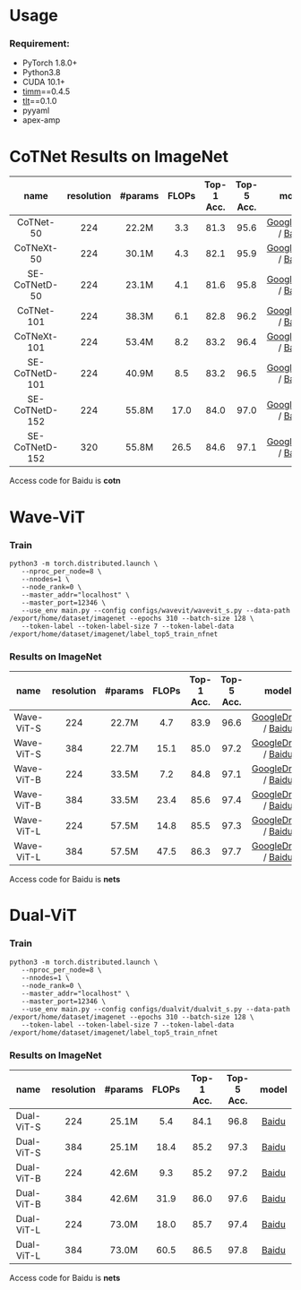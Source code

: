 # Usage
### Requirement:
* PyTorch 1.8.0+
* Python3.8
* CUDA 10.1+
* [timm](https://github.com/rwightman/pytorch-image-models)==0.4.5
* [tlt](https://github.com/zihangJiang/TokenLabeling)==0.1.0
* pyyaml
* apex-amp

# CoTNet Results on ImageNet
| name | resolution | #params | FLOPs | Top-1 Acc. | Top-5 Acc. | model |
| :---: | :---: | :---: | :---: | :---: | :---: | :---: | 
| CoTNet-50 | 224 | 22.2M | 3.3 | 81.3 | 95.6 | [GoogleDrive](https://drive.google.com/file/d/1SR5ezIu7LN943zHaUh4mC0ehxBVMqtfv/view?usp=sharing) / [Baidu](https://pan.baidu.com/s/1czr00SglgD8dNVK8jT1yLg) |
| CoTNeXt-50 | 224 | 30.1M | 4.3 | 82.1 | 95.9 | [GoogleDrive](https://drive.google.com/file/d/1j6b5D3xcZ5L_bHiQV0WfqyOieqZLVOCv/view?usp=sharing) / [Baidu](https://pan.baidu.com/s/1CeV9IH_P5N9yuO-wOpdGNw) |
| SE-CoTNetD-50 | 224 | 23.1M | 4.1 | 81.6 | 95.8 | [GoogleDrive](https://drive.google.com/file/d/1D2b5fr3lxpBpiFcCYBKngmmSgfVHt_56/view?usp=sharing) / [Baidu](https://pan.baidu.com/s/1s5Xg7AqzWuwFJUzOJDoo4Q) |
| CoTNet-101 | 224 | 38.3M | 6.1 | 82.8 | 96.2 | [GoogleDrive](https://drive.google.com/file/d/11jExbPEg4Eq5PApisZyE5k-1CbRYnsQb/view?usp=sharing) / [Baidu](https://pan.baidu.com/s/1Olpta0AV7N4OoiC8PB4BnA) |
| CoTNeXt-101 | 224 | 53.4M | 8.2 | 83.2 | 96.4 | [GoogleDrive](https://drive.google.com/file/d/1des5wgkBDUscQAs8IYOmKCKKUA46QLfJ/view?usp=sharing) / [Baidu](https://pan.baidu.com/s/1FM0QRZJee7uY7iKaEiUA-w) |
| SE-CoTNetD-101 | 224 | 40.9M | 8.5 | 83.2 | 96.5 | [GoogleDrive](https://drive.google.com/file/d/1PWIltQYpYZiDrpfZORRQzGzQeXVd2b2f/view?usp=sharing) / [Baidu](https://pan.baidu.com/s/1WGFzuwio5lWJKiOOJTnjdg) |
| SE-CoTNetD-152 | 224 | 55.8M | 17.0 | 84.0 | 97.0 | [GoogleDrive](https://drive.google.com/file/d/1MkMx0a8an3ikt6LZwClIOyabBnMfR91v/view?usp=sharing) / [Baidu](https://pan.baidu.com/s/14mNVsSf-6WI3mxLN2WinWw) |
| SE-CoTNetD-152 | 320 | 55.8M | 26.5 | 84.6 | 97.1 | [GoogleDrive](https://drive.google.com/file/d/1E43T2jS37gR07p_FVWnjJNkMWeYMXgX9/view?usp=sharing) / [Baidu](https://pan.baidu.com/s/1kO5of8IPgL4HOudLeykS6w) |

Access code for Baidu is **cotn**

# Wave-ViT 
### Train
```
python3 -m torch.distributed.launch \
   --nproc_per_node=8 \
   --nnodes=1 \
   --node_rank=0 \
   --master_addr="localhost" \
   --master_port=12346 \
   --use_env main.py --config configs/wavevit/wavevit_s.py --data-path /export/home/dataset/imagenet --epochs 310 --batch-size 128 \
   --token-label --token-label-size 7 --token-label-data /export/home/dataset/imagenet/label_top5_train_nfnet
```

### Results on ImageNet
| name | resolution | #params | FLOPs | Top-1 Acc. | Top-5 Acc. | model |
| :---: | :---: | :---: | :---: | :---: | :---: | :---: | 
| Wave-ViT-S | 224 | 22.7M | 4.7 | 83.9  | 96.6 | [GoogleDrive](https://drive.google.com/file/d/1DLdqLRPiARBXAc9DQQtamVZnFtMWBurd/view?usp=sharing) / [Baidu](https://pan.baidu.com/s/1JfNgmBE5ieAGsBermjpSzQ) |
| Wave-ViT-S | 384 | 22.7M | 15.1 | 85.0 | 97.2 | [GoogleDrive](https://drive.google.com/file/d/1aR_5zZ-iVDbUyEEMkvYNV7Nj78C7dJ6G/view?usp=sharing) / [Baidu](https://pan.baidu.com/s/1RLxSDwVG1wQs29s0x3_6QA) |
| Wave-ViT-B | 224 | 33.5M | 7.2 |  84.8 | 97.1 | [GoogleDrive](https://drive.google.com/file/d/1g-_eP_ty1JmEsiRqmErwFgf4XTo0ML61/view?usp=sharing) / [Baidu](https://pan.baidu.com/s/16DLjX7dKaZuULn7OrxVqyw) |
| Wave-ViT-B | 384 | 33.5M | 23.4 | 85.6 | 97.4 | [GoogleDrive](https://drive.google.com/file/d/1mrtGVPIJ8-F9SDofuIwBccXa-xA_E7s1/view?usp=sharing) / [Baidu](https://pan.baidu.com/s/1KYINKOLO4Bf9kabDMjN-TA) |
| Wave-ViT-L | 224 | 57.5M | 14.8 | 85.5 | 97.3 | [GoogleDrive](https://drive.google.com/file/d/11MitPmWgg3GB02ndLT4rFO3xc6n3Jmyh/view?usp=sharing) / [Baidu](https://pan.baidu.com/s/1L-ZQ1eiv4sdefvdi7Z4-bw) |
| Wave-ViT-L | 384 | 57.5M | 47.5 | 86.3 | 97.7 | [GoogleDrive](https://drive.google.com/file/d/1Rda4zS2JG0MlcQqrtxKzSWh2149_e5wV/view?usp=sharing) / [Baidu](https://pan.baidu.com/s/1BdQBbdUeeAo8CojNifURGw) |

Access code for Baidu is **nets**

# Dual-ViT 
### Train
```
python3 -m torch.distributed.launch \
   --nproc_per_node=8 \
   --nnodes=1 \
   --node_rank=0 \
   --master_addr="localhost" \
   --master_port=12346 \
   --use_env main.py --config configs/dualvit/dualvit_s.py --data-path /export/home/dataset/imagenet --epochs 310 --batch-size 128 \
   --token-label --token-label-size 7 --token-label-data /export/home/dataset/imagenet/label_top5_train_nfnet
```

### Results on ImageNet
| name | resolution | #params | FLOPs | Top-1 Acc. | Top-5 Acc. | model |
| :---: | :---: | :---: | :---: | :---: | :---: | :---: | 
| Dual-ViT-S | 224 | 25.1M | 5.4 | 84.1  | 96.8 | [Baidu](https://pan.baidu.com/s/1mJapQgFXs3NYnFUCbsgYwQ) |
| Dual-ViT-S | 384 | 25.1M | 18.4 | 85.2 | 97.3 | [Baidu](https://pan.baidu.com/s/19efu-TJ0O5o4jIZXSbcNeg) |
| Dual-ViT-B | 224 | 42.6M | 9.3 | 85.2  | 97.2 | [Baidu](https://pan.baidu.com/s/1d0JmFb1fYrj83Dhz8znUQQ) |
| Dual-ViT-B | 384 | 42.6M | 31.9 | 86.0 | 97.6 | [Baidu](https://pan.baidu.com/s/1ujl-tHF5WVJRkb3xRoJoLQ) |
| Dual-ViT-L | 224 | 73.0M | 18.0 | 85.7 | 97.4 | [Baidu](https://pan.baidu.com/s/1UGI4vVj-Oivv7yR0K2bEXg) |
| Dual-ViT-L | 384 | 73.0M | 60.5 | 86.5 | 97.8 | [Baidu](https://pan.baidu.com/s/1PyvD3sswCG_66pHQtWw0Rw) |

Access code for Baidu is **nets**
